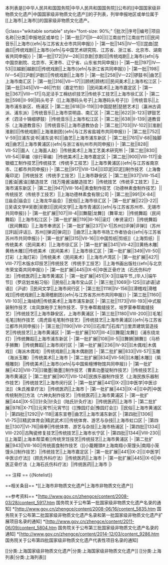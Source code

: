 <!-- 注释出：[[File:China_Intangible_Cultural_Heritage_Logo.svg|180px]] -->

本列表是[[中华人民共和国国务院|中华人民共和国国务院]]公布的[[中国国家级非物质文化遗产|中国国家级非物质文化遗产]]的子列表，列举申报地区或单位属于[[上海市|上海市]]的国家级非物质文化遗产。

{|class="wikitable sortable" style="font-size: 90%;"
!|批次||序号||编号||项目名称||分类||申报地区或单位
|-
|第一批||71||Ⅱ—40||[[江南丝竹|江南丝竹]]||民间音乐||上海市{{efn|与江苏省太仓市共同申报}}
|-
|第一批||145||Ⅳ—1||[[昆曲|昆曲]]||传统戏剧||上海市{{efn|与中国艺术研究院、江苏省、浙江省、北京市、湖南省共同申报}}
|-
|第一批||172||Ⅳ—28||[[京剧|京剧]]||传统戏剧||上海市{{efn|与中国京剧院、北京市、天津市、辽宁省、山东省共同申报}}
|-
|第一批||197||Ⅳ—53||[[越剧|越剧]]||传统戏剧||上海市{{efn|与浙江省共同申报}}
|-
|第一批||198||Ⅳ—54||[[沪剧|沪剧]]||传统戏剧||上海市
|-
|第一批||258||Ⅴ—22||锣鼓书||曲艺||上海市南汇区
|-
|第一批||316||Ⅶ—17||[[顾绣|顾绣]]||民间美术||上海市松江区
|-
|第一批||345||Ⅶ—46||竹刻（嘉定竹刻）||民间美术||上海市嘉定区
|-
|第一批||367||Ⅷ—17||乌泥泾手工棉纺织技艺||传统手工技艺||上海市徐汇区
|-
|第二批||598||Ⅱ-99||码头号子（[[上海港码头号子|上海港码头号子]]）||传统音乐||上海市浦东新区、杨浦区
|-
|第二批||618||Ⅱ-119||[[中国琵琶|琵琶艺术]]（瀛洲古调派、浦东派）||传统音乐||上海市崇明县、南汇区
|-
|第二批||622||Ⅱ-123||锣鼓艺术（泗泾十锦细锣鼓）||传统音乐||上海市松江区
|-
|第二批||638||Ⅱ-139||道教音乐（上海道教音乐）||传统音乐||上海市道教协会
|-
|第二批||703||Ⅳ-102||[[淮剧|淮剧]]||传统戏剧||上海淮剧团{{efn|与江苏省盐城市共同申报}}
|-
|第二批||752||Ⅴ-59||[[浦东说书|浦东说书]]||曲艺||上海市浦东新区
|-
|第二批||761||Ⅴ-68||独脚戏||曲艺||上海市黄浦区{{efn|与浙江省杭州市共同申报}}
|-
|第二批||828||Ⅶ-52||面人（上海面人赵）||传统美术||上海工艺美术研究所
|-
|第二批||830||Ⅶ-54||草编（徐行草编）||传统美术||上海市嘉定区
|-
|第二批||900||Ⅷ-117||金银细工制作技艺||传统技艺（传统手工技艺）||上海市黄浦区{{efn|与江苏省南京市、江都市共同申报}}
|-
|第二批||917||Ⅷ-134||[[印泥|印泥]]制作技艺（上海鲁庵印泥）||传统技艺（传统手工技艺）||上海市静安区
|-
|第二批||937||Ⅷ-154||[[酱油|酱油]]酿造技艺（钱万隆酱油酿造技艺）||传统技艺（传统手工技艺）||上海市浦东新区
|-
|第二批||947||Ⅷ-164||素食制作技艺（功德林素食制作技艺）||传统技艺（传统手工技艺）||上海功德林素食有限公司
|-
|第二批||991||Ⅹ-84||[[庙会|庙会]]（上海龙华庙会）||民俗||上海市徐汇区
|-
|第一批扩展||22||Ⅰ-22||[[吴语文学#吴歌|吴歌]]||民间文学||上海市青浦区{{efn|与江苏省苏州市、无锡市共同申报}}
|-
|第一批扩展||107||Ⅲ-4||[[舞龍|龙舞]]（舞草龙）||传统舞蹈（民间舞蹈）||上海市松江区
|-
|第一批扩展||119||Ⅲ-16||滚灯（奉贤滚灯）||传统舞蹈（民间舞蹈）||上海市奉贤区
|-
|第一批扩展||237||Ⅴ-1||苏州[[评弹|评弹]]（苏州[[評話|评话]]、苏州[[弹词|弹词]]）||曲艺||上海市书场工作者协会{{efn|与江苏省苏州市共同申报}}
|-
|第一批扩展||315||Ⅶ-16||[[中国剪纸|剪纸]]（上海剪纸）||传统美术（民间美术）||上海市徐汇区
|-
|第一批扩展||341||Ⅶ-42||[[黄杨木雕|黄杨木雕]]||传统美术（民间美术）||上海市徐汇区
|-
|第一批扩展||349||Ⅶ-50||灯彩（上海灯彩）||传统美术（民间美术）||上海市卢湾区
|-
|第一批扩展||427||Ⅷ-77||木版水印技艺||传统技艺（传统手工技艺）||上海书画出版社{{efn|与北京市荣宝斋共同申报}}
|-
|第一批扩展||445||Ⅸ-6||中医正骨疗法（石氏伤科疗法）||传统医药||上海市黄浦区
|-
|第一批扩展||451||Ⅹ-3||[[端午节_(华人)|端午节]]（罗店划龙船习俗）||民俗||上海市宝山区
|-
|第三批||1069||I-125||[[谚语|谚语]]（沪谚）||民间文学||上海市闵行区
|-
|第三批||1118||IV-156||[[滑稽戏|滑稽戏]]||传统戏剧||上海滑稽剧团{{efn|与江苏省苏州市共同申报}}
|-
|第三批||1160||Ⅶ-103||上海绒绣||传统美术||上海市浦东新区
|-
|第三批||1173||Ⅷ-193||中式服装制作技艺（龙凤旗袍手工制作技艺、亨生奉帮裁缝技艺，培罗蒙奉帮裁缝技艺）||传统技艺||上海市静安区，上海市黄浦区
|-
|第三批||1180||Ⅷ-200||[[毛笔|毛笔]]制作技艺（周虎臣毛笔制作技艺）||传统技艺||上海市黄浦区{{efn|与江苏省江都市共同申报}}
|-
|第三批||1190||Ⅷ-210||[[石库门|石库门]]里弄建筑营造技艺||传统技艺||上海市黄浦区
|-
|第一批扩展||107||Ⅲ-4||[[舞龍|龙舞]]（浦东绕龙灯）||传统舞蹈||上海市浦东新区
|-
|第一批扩展||108||Ⅲ-5||[[舞狮|狮舞]]（马桥手狮舞）||传统舞蹈||上海市闵行区
|-
|第一批扩展||236||IV-92||[[木偶戏|木偶戏]]（海派木偶戏）||传统戏剧||上海木偶剧团
|-
|第二批扩展||833||Ⅶ-57||玉雕（海派玉雕）||传统美术||上海市
|-
|第二批扩展||834||Ⅶ-58||[[木雕|木雕]]（紫檀雕刻）||传统美术||上海市{{efn|与中国紫檀博物馆共同申报}}
|-
|第一批扩展||423||Ⅷ-73||[[徽墨|徽墨]]制作技艺（曹素功墨锭制作技艺）||传统技艺||上海市黄浦区
|-
|第二批扩展||907||Ⅷ-124||民族乐器制作技艺（上海民族乐器制作技艺）||传统技艺||上海市闵行区
|-
|第一批扩展||441||Ⅸ-2||[[中医学|中医诊法]]（朱氏推拿疗法）||传统医药||上海市
|-
|第一批扩展||443||Ⅸ-4||[[中药|中医传统制剂]]方法（六神丸制作技艺）||传统医药||上海市黄浦区
|-
|第一批扩展||444||Ⅸ-5||[[针灸|针灸]]（陆氏针灸疗法）||传统医药||上海市
|-
|第二批扩展||978||Ⅹ-71||[[元宵节|元宵节]]（[[豫园灯会|豫园灯会]]）||民俗||上海市黄浦区
|-
|第四批||1292||Ⅴ-118||浦东宣卷||曲艺||上海市浦东新区
|-
|第四批||1306||Ⅵ-75||[[精武体育会|精武武术]]||传统体育、游艺与杂技||上海市虹口区
|-
|第四批||1307||Ⅵ-76||绵拳||传统体育、游艺与杂技||上海市杨浦区
|-
|第四批||1334||Ⅷ-220||古陶瓷修复技艺||传统技艺||上海市长宁区
|-
|第四批||1344||Ⅷ-230||[[上海菜|上海本帮菜肴]]传统烹饪技艺||传统技艺||上海市黄浦区
|-
|第二批扩展||943||Ⅷ-160||传统面食制作技艺（[[小籠饅頭#上海南翔小笼馒头|南翔小笼馒头]]制作技艺）||传统技艺||上海市嘉定区
|-
|第一批扩展||441||Ⅸ-2||[[中医学|中医诊疗法]]（顾氏外科疗法）||传统医药||上海市
|-
|第一批扩展||445||Ⅸ-6||中医正骨疗法（上海石氏伤科疗法）||传统医药||上海市
|}

== 注释 ==
{{Notelist}}

==相关条目==
*[[上海市非物质文化遗产|上海市非物质文化遗产]]

==参考资料==
*[http://www.gov.cn/zhengce/content/2008-03/28/content_5917.htm 国务院关于公布第一批国家级非物质文化遗产名录的通知]
*[http://www.gov.cn/zhengce/content/2008-06/16/content_5835.htm 国务院关于公布第二批国家级非物质文化遗产名录和第一批国家级非物质文化遗产扩展项目名录的通知]
*[http://www.gov.cn/zhengce/content/2011-06/09/content_5804.htm 国务院关于公布第三批国家级非物质文化遗产名录的通知]
*[http://www.gov.cn/zhengce/content/2014-12/03/content_9286.htm 国务院关于公布第四批国家级非物质文化遗产代表性项目名录的通知]

[[分类:上海国家级非物质文化遗产|分类:上海国家级非物质文化遗产]]
[[分类:上海列表|分类:上海列表]]